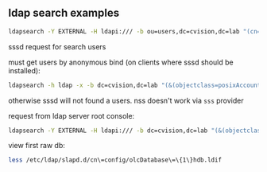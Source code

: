 ## ldap search examples

```bash
ldapsearch -Y EXTERNAL -H ldapi:/// -b ou=users,dc=cvision,dc=lab "(cn=*)" | sed '/^# search result/,$d' | grep -v ^# | less
```

sssd request for search users

must get users by anonymous bind (on clients where sssd should be installed):

```bash
ldapsearch -h ldap -x -b dc=cvision,dc=lab "(&(objectclass=posixAccount)(uid=*)(uidNumber=*)(gidNumber=*))"
```
otherwise sssd will not found a users. nss doesn't work via `sss` provider

request from ldap server root console:

```bash
ldapsearch -Y EXTERNAL -H ldapi:/// -b dc=cvision,dc=lab "(&(objectclass=posixAccount)(uid=*)(uidNumber=*)(gidNumber=*))"
```

view first raw db:

```bash
less /etc/ldap/slapd.d/cn\=config/olcDatabase\=\{1\}hdb.ldif
```

